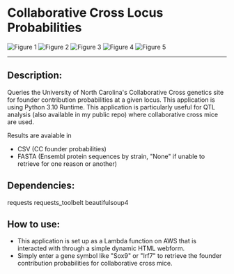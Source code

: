 # Collaborative Cross Locus Probabilities
![Figure 1](https://i.imgur.com/h8cmemI.png)
![Figure 2](https://github.com/user-attachments/assets/dd0cc2e6-7ce8-4ea6-bfaf-3e88c88d5a39)
![Figure 3](https://github.com/user-attachments/assets/ca359d92-ede2-47a8-a081-543c15678898)
![Figure 4](https://github.com/user-attachments/assets/2df701a9-690f-4a58-a686-da24b6684c1e)
![Figure 5](https://github.com/user-attachments/assets/6a06e8a3-ce5d-471d-9532-197d83d6bfaf)


-------------------------------------------------------------------------------------------------------------------------------------
## Description:
Queries the University of North Carolina's Collaborative Cross genetics site for founder contribution probabilities at a given locus.
This application is using Python 3.10 Runtime.
This application is particularly useful for QTL analysis (also available in my public repo) where collaborative cross mice are used.

Results are avaiable in 
- CSV (CC founder probabilities)
- FASTA (Ensembl protein sequences by strain, "None" if unable to retrieve for one reason or another)

## Dependencies:
requests
requests_toolbelt
beautifulsoup4

## How to use:
- This application is set up as a Lambda function on AWS that is interacted with through a simple dynamic HTML webform.
- Simply enter a gene symbol like "Sox9" or "Irf7" to retrieve the founder contribution probabilities for collaborative cross mice.
